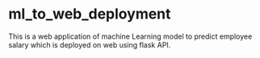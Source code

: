 # ml_to_web_deployment
This is a web application of machine Learning model to predict employee salary which is deployed on web using flask API.
